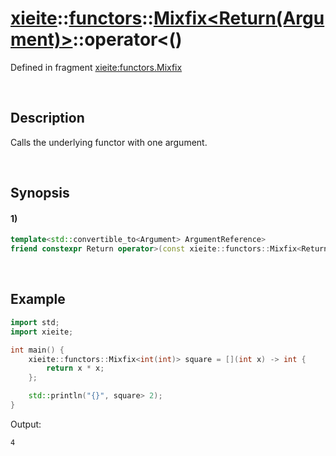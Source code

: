 # [xieite](../../../../../../xieite.md)\:\:[functors](../../../../../../functors.md)\:\:[Mixfix<Return(Argument)>](../../../../mixfix.md)\:\:operator<\(\)
Defined in fragment [xieite:functors.Mixfix](../../../../../../../src/functors/mixfix.cpp)

&nbsp;

## Description
Calls the underlying functor with one argument.

&nbsp;

## Synopsis
#### 1)
```cpp
template<std::convertible_to<Argument> ArgumentReference>
friend constexpr Return operator>(const xieite::functors::Mixfix<Return(Argument)>& mixfix, ArgumentReference&& argument);
```

&nbsp;

## Example
```cpp
import std;
import xieite;

int main() {
    xieite::functors::Mixfix<int(int)> square = [](int x) -> int {
        return x * x;
    };

    std::println("{}", square> 2);
}
```
Output:
```
4
```
